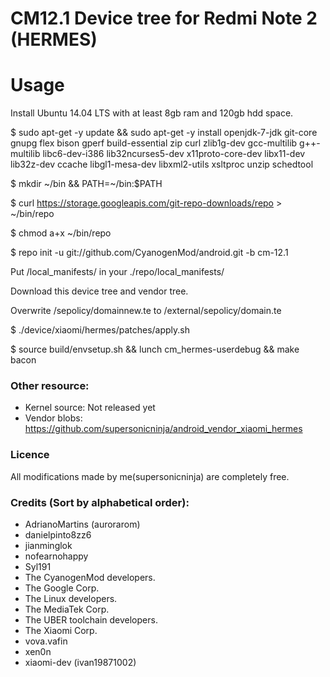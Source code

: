 # CM12.1 Device tree for Redmi Note 2 (HERMES)

# Usage
Install Ubuntu 14.04 LTS with at least 8gb ram and 120gb hdd space.

$ sudo apt-get -y update && sudo apt-get -y install openjdk-7-jdk git-core gnupg flex bison gperf build-essential zip curl zlib1g-dev gcc-multilib g++-multilib libc6-dev-i386 lib32ncurses5-dev x11proto-core-dev libx11-dev lib32z-dev ccache libgl1-mesa-dev libxml2-utils xsltproc unzip schedtool

$ mkdir ~/bin && PATH=~/bin:$PATH

$ curl https://storage.googleapis.com/git-repo-downloads/repo > ~/bin/repo

$ chmod a+x ~/bin/repo

$ repo init -u git://github.com/CyanogenMod/android.git -b cm-12.1

Put /local_manifests/ in your ./repo/local_manifests/

Download this device tree and vendor tree.

Overwrite /sepolicy/domainnew.te to /external/sepolicy/domain.te

$ ./device/xiaomi/hermes/patches/apply.sh

$ source build/envsetup.sh && lunch cm_hermes-userdebug && make bacon

### Other resource:
  - Kernel source: Not released yet
  - Vendor blobs: https://github.com/supersonicninja/android_vendor_xiaomi_hermes

### Licence
All modifications made by me(supersonicninja) are completely free.

### Credits (Sort by alphabetical order):
  - AdrianoMartins (aurorarom)
  - danielpinto8zz6
  - jianminglok
  - nofearnohappy
  - Syl191
  - The CyanogenMod developers.
  - The Google Corp.
  - The Linux developers.
  - The MediaTek Corp.
  - The UBER toolchain developers.
  - The Xiaomi Corp.
  - vova.vafin
  - xen0n
  - xiaomi-dev (ivan19871002)
